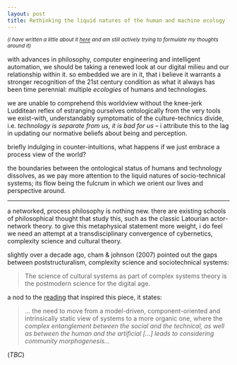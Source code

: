 ```yaml
---
layout: post
title: Rethinking the liquid natures of the human and machine ecology (in-progress)
---
```


*<sup>(i have written a little about it [here](https://litepalette.github.io/on-hmc) and am still actively trying to formulate my thoughts around it)</sup>*

with advances in philosophy, computer engineering and intelligent automation, we should be taking a renewed look at our digital milieu and our relationship within it. so embedded we are in it, that i believe it warrants a stronger recognition of the 21st century condition as what it always has been time perennial: multiple *ecologies* of humans and technologies.

we are unable to comprehend this worldview without the knee-jerk Ludditean reflex of estranging ourselves ontologically from the very tools we exist-with, understandably symptomatic of the culture-technics divide, i.e. *technology is separate from us, it is bad for us* – i attribute this to the lag in updating our normative beliefs about being and perception. 

briefly indulging in counter-intuitions, what happens if we just embrace a process view of the world? 

the boundaries between the ontological status of humans and technology dissolves, as we pay more attention to the liquid natures of socio-technical systems; its flow being the fulcrum in which we orient our lives and perspective around. 

---

a networked, process philosophy is nothing new. there are existing schools of philosophical thought that study this, such as the classic Latourian actor-network theory. to give this metaphysical statement more weight, i do feel we need an attempt at a transdisciplinary convergence of cybernetics, complexity science and cultural theory. 

slightly over a decade ago, cham & johnson (2007) pointed out the gaps between poststructuralism, complexity science and sociotechnical systems: 

> The science of cultural systems as part of complex systems theory is the postmodern science for the digital age.



a nod to the [reading](https://link.springer.com/chapter/10.1007/978-3-319-62051-0_7) that inspired this piece, it states:

> ... the need to move from a model-driven, component-oriented and intrinsically static view of systems to a more organic one, where the *complex entanglement between the social and the technical, as well as between the human and the artificial [...] leads to considering community morphogenesis...*



(*TBC*)
